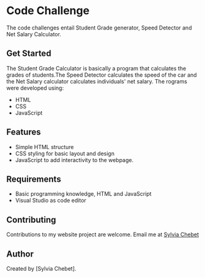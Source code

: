 # Code Challenge
The code challenges entail Student Grade generator, Speed Detector and Net Salary Calculator.
## Get Started
The Student Grade Calculator is basically a program that calculates the grades of students.The Speed Detector calculates the speed of the car and  the Net Salary calculator calculates individuals' net salary. The rograms were developed using:
- HTML
- CSS
- JavaScript
## Features
- Simple HTML structure
- CSS styling for basic layout and design
- JavaScript to add interactivity to the webpage.
## Requirements
- Basic programming knowledge, HTML and JavaScript
- Visual Studio as code editor
## Contributing
Contributions to my website project are welcome. Email me at [Sylvia Chebet](sylviachebet03@gmail.com)
## Author
Created by [Sylvia Chebet].
